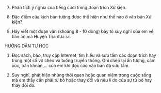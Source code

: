 7. Phân tích ý nghĩa của tiếng cười trong đoạn trích Xử kiện.

8. Đặc điểm của kịch bản tưởng được thể hiện như thế nào ở văn bản Xử kiện?

9. Hãy viết một đoạn văn (khoảng 8 - 10 dòng) bày tỏ suy nghĩ của em về bản án mà Huyện Tria đưa ra.

HƯỚNG DẪN TỰ HỌC

1. Đọc sách, báo, truy cập Internet, tìm hiểu và sưu tầm các đoạn trích hay trong một số vở chèo và tuồng truyền thống. Ghi chép lại ấn tượng, cảm xúc, bản khoản,... của em khi đọc các văn bản đã sưu tầm.

2. Suy nghĩ, phát hiện những thói quen hoặc quan niệm trong cuộc sống mà em thấy cần phải từ bỏ hoặc thay đổi và nêu lí do của sự từ bỏ hay thay đổi đó.